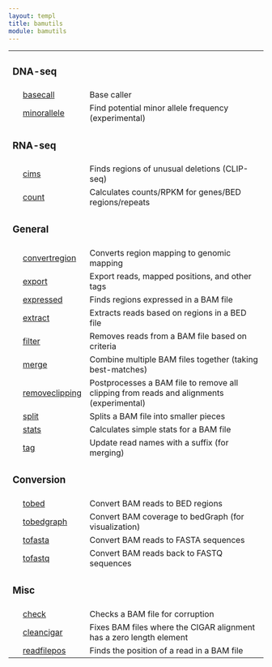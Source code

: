 ```yaml
---
layout: templ
title: bamutils
module: bamutils
---
```

<table cellpadding="4"><tr><td colspan="3"><h3>DNA-seq</h3></td></tr>
<tr><td>&nbsp;</td><td><a href="/modules/bamutils/basecall">basecall</a></td><td>Base caller</td></tr>
<tr><td>&nbsp;</td><td><a href="/modules/bamutils/minorallele">minorallele</a></td><td>Find potential minor allele frequency (experimental)</td></tr>
<tr><td colspan="3"><h3>RNA-seq</h3></td></tr>
<tr><td>&nbsp;</td><td><a href="/modules/bamutils/cims">cims</a></td><td>Finds regions of unusual deletions (CLIP-seq)</td></tr>
<tr><td>&nbsp;</td><td><a href="/modules/bamutils/count">count</a></td><td>Calculates counts/RPKM for genes/BED regions/repeats</td></tr>
<tr><td colspan="3"><h3>General</h3></td></tr>
<tr><td>&nbsp;</td><td><a href="/modules/bamutils/convertregion">convertregion</a></td><td>Converts region mapping to genomic mapping</td></tr>
<tr><td>&nbsp;</td><td><a href="/modules/bamutils/export">export</a></td><td>Export reads, mapped positions, and other tags</td></tr>
<tr><td>&nbsp;</td><td><a href="/modules/bamutils/expressed">expressed</a></td><td>Finds regions expressed in a BAM file</td></tr>
<tr><td>&nbsp;</td><td><a href="/modules/bamutils/extract">extract</a></td><td>Extracts reads based on regions in a BED file</td></tr>
<tr><td>&nbsp;</td><td><a href="/modules/bamutils/filter">filter</a></td><td>Removes reads from a BAM file based on criteria</td></tr>
<tr><td>&nbsp;</td><td><a href="/modules/bamutils/merge">merge</a></td><td>Combine multiple BAM files together (taking best-matches)</td></tr>
<tr><td>&nbsp;</td><td><a href="/modules/bamutils/removeclipping">removeclipping</a></td><td>Postprocesses a BAM file to remove all clipping from reads and alignments (experimental)</td></tr>
<tr><td>&nbsp;</td><td><a href="/modules/bamutils/split">split</a></td><td>Splits a BAM file into smaller pieces</td></tr>
<tr><td>&nbsp;</td><td><a href="/modules/bamutils/stats">stats</a></td><td>Calculates simple stats for a BAM file</td></tr>
<tr><td>&nbsp;</td><td><a href="/modules/bamutils/tag">tag</a></td><td>Update read names with a suffix (for merging)</td></tr>
<tr><td colspan="3"><h3>Conversion</h3></td></tr>
<tr><td>&nbsp;</td><td><a href="/modules/bamutils/tobed">tobed</a></td><td>Convert BAM reads to BED regions</td></tr>
<tr><td>&nbsp;</td><td><a href="/modules/bamutils/tobedgraph">tobedgraph</a></td><td>Convert BAM coverage to bedGraph (for visualization)</td></tr>
<tr><td>&nbsp;</td><td><a href="/modules/bamutils/tofasta">tofasta</a></td><td>Convert BAM reads to FASTA sequences</td></tr>
<tr><td>&nbsp;</td><td><a href="/modules/bamutils/tofastq">tofastq</a></td><td>Convert BAM reads back to FASTQ sequences</td></tr>
<tr><td colspan="3"><h3>Misc</h3></td></tr>
<tr><td>&nbsp;</td><td><a href="/modules/bamutils/check">check</a></td><td>Checks a BAM file for corruption</td></tr>
<tr><td>&nbsp;</td><td><a href="/modules/bamutils/cleancigar">cleancigar</a></td><td>Fixes BAM files where the CIGAR alignment has a zero length element</td></tr>
<tr><td>&nbsp;</td><td><a href="/modules/bamutils/readfilepos">readfilepos</a></td><td>Finds the position of a read in a BAM file</td></tr>
</table>
